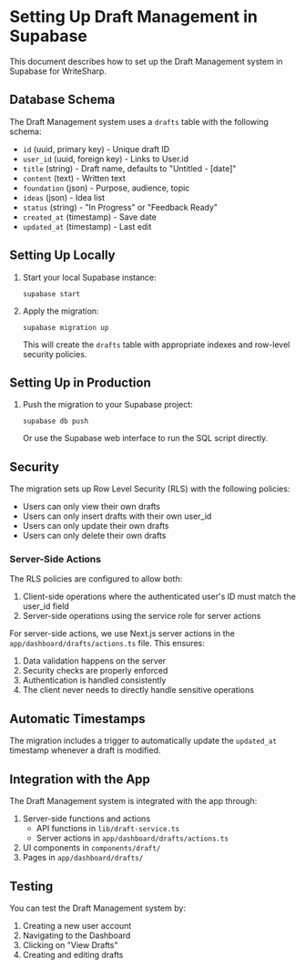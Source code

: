 # Setting Up Draft Management in Supabase

This document describes how to set up the Draft Management system in Supabase for WriteSharp.

## Database Schema

The Draft Management system uses a `drafts` table with the following schema:

- `id` (uuid, primary key) - Unique draft ID
- `user_id` (uuid, foreign key) - Links to User.id
- `title` (string) - Draft name, defaults to "Untitled - [date]"
- `content` (text) - Written text
- `foundation` (json) - Purpose, audience, topic
- `ideas` (json) - Idea list
- `status` (string) - "In Progress" or "Feedback Ready"
- `created_at` (timestamp) - Save date
- `updated_at` (timestamp) - Last edit

## Setting Up Locally

1. Start your local Supabase instance:

   ```
   supabase start
   ```

2. Apply the migration:

   ```
   supabase migration up
   ```

   This will create the `drafts` table with appropriate indexes and row-level security policies.

## Setting Up in Production

1. Push the migration to your Supabase project:

   ```
   supabase db push
   ```

   Or use the Supabase web interface to run the SQL script directly.

## Security

The migration sets up Row Level Security (RLS) with the following policies:

- Users can only view their own drafts
- Users can only insert drafts with their own user_id
- Users can only update their own drafts
- Users can only delete their own drafts

### Server-Side Actions

The RLS policies are configured to allow both:

1. Client-side operations where the authenticated user's ID must match the user_id field
2. Server-side operations using the service role for server actions

For server-side actions, we use Next.js server actions in the `app/dashboard/drafts/actions.ts` file. This ensures:

1. Data validation happens on the server
2. Security checks are properly enforced
3. Authentication is handled consistently
4. The client never needs to directly handle sensitive operations

## Automatic Timestamps

The migration includes a trigger to automatically update the `updated_at` timestamp whenever a draft is modified.

## Integration with the App

The Draft Management system is integrated with the app through:

1. Server-side functions and actions
   - API functions in `lib/draft-service.ts`
   - Server actions in `app/dashboard/drafts/actions.ts`
2. UI components in `components/draft/`
3. Pages in `app/dashboard/drafts/`

## Testing

You can test the Draft Management system by:

1. Creating a new user account
2. Navigating to the Dashboard
3. Clicking on "View Drafts"
4. Creating and editing drafts
